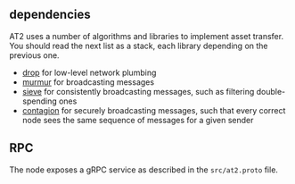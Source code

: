 ## dependencies

AT2 uses a number of algorithms and libraries to implement asset transfer.
You should read the next list as a stack, each library depending on the
previous one.

- [drop](https://github.com/Distributed-EPFL/drop) for low-level network
  plumbing
- [murmur](https://github.com/Distributed-EPFL/murmur) for broadcasting
  messages
- [sieve](https://github.com/Distributed-EPFL/sieve) for consistently
  broadcasting messages, such as filtering double-spending ones
- [contagion](https://github.com/Distributed-EPFL/contagion) for securely
  broadcasting messages, such that every correct node sees the same sequence
  of messages for a given sender

## RPC

The node exposes a gRPC service as described in the `src/at2.proto` file.
